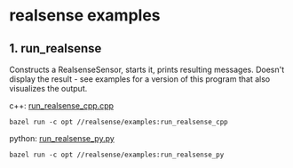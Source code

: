 # realsense examples


## 1. **run_realsense** 

Constructs a RealsenseSensor, starts it, prints resulting messages. Doesn't display the result - see examples for a version of this program that also visualizes the output.

c++: [run_realsense_cpp.cpp](run_realsense_cpp.cpp)
                
    bazel run -c opt //realsense/examples:run_realsense_cpp

python: [run_realsense_py.py](run_realsense_py.py)

    bazel run -c opt //realsense/examples:run_realsense_py
